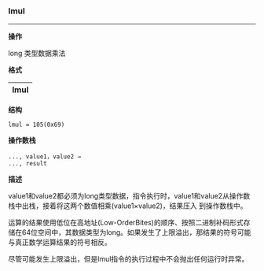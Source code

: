 ### lmul

----

**操作**

long 类型数据乘法

**格式**

|lmul|
|--------:|

**结构**
```
lmul = 105(0x69)
```

**操作数栈**
```
..., value1，value2 →
..., result
```

**描述**

value1和value2都必须为long类型数据，指令执行时，value1和value2从操作数栈中出栈，接着将这两个数值相乘(value1×value2)，结果压入
到操作数栈中。

运算的结果使用低位在高地址(Low-OrderBites)的顺序、按照二进制补码形式存储在64位空间中，其数据类型为long。如果发生了上限溢出，那结果的符号可能与真正数学运算结果的符号相反。

尽管可能发生上限溢出，但是lmul指令的执行过程中不会抛出任何运行时异常。

